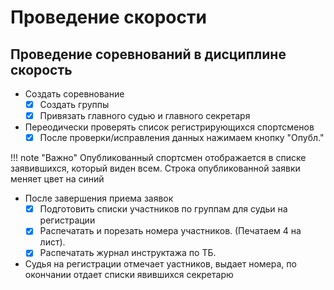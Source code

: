 # Проведение скорости

## Проведение соревнований в дисциплине скорость

* Создать соревнование
    * [x] Создать группы
    * [x] Привязать главного судью и главного секретаря
* Переодически проверять список регистрирующихся спортсменов
    * [x] После проверки/исправления данных нажимаем кнопку "Опубл."

!!! note "Важно"
    Опубликованный спортсмен отображается в списке заявившихся, который виден всем.
    Строка опубликованной заявки меняет цвет на синий

* После завершения приема заявок
    * [x] Подготовить списки участников по группам для судьи на регистрации
    * [x] Распечатать и порезать номера участников. (Печатаем 4 на лист).
    * [x] Распечатать журнал инструктажа по ТБ.

* Судья на регистрации отмечает уастников, выдает номера, по окончании
  отдает списки явившихся секретарю